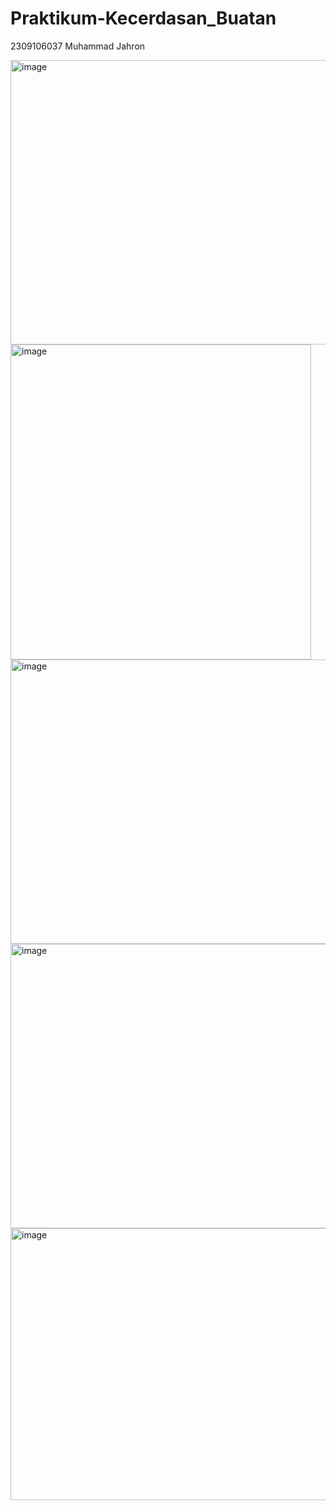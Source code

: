 # Praktikum-Kecerdasan_Buatan
2309106037 Muhammad Jahron


<img width="573" height="455" alt="image" src="https://github.com/user-attachments/assets/ba2da32a-3bd3-4d9f-bca6-6ad52b35f009" />

<img width="481" height="504" alt="image" src="https://github.com/user-attachments/assets/e0aff3ab-efd4-4eac-91ea-cf6f7c197175" />

<img width="597" height="455" alt="image" src="https://github.com/user-attachments/assets/551b60eb-de51-4c65-b226-55e39eae4852" />

<img width="531" height="455" alt="image" src="https://github.com/user-attachments/assets/b17c1c48-525d-47ed-851c-b9eedf910039" />

<img width="535" height="435" alt="image" src="https://github.com/user-attachments/assets/30b10685-d4cc-4bec-9abd-8c869d33b031" />
